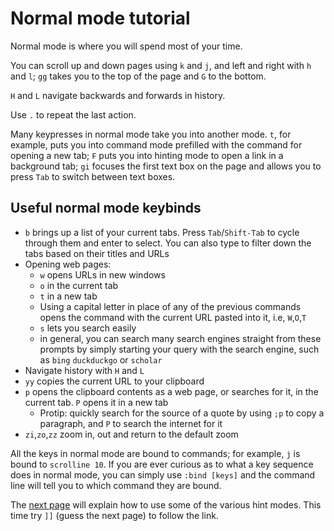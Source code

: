 # Normal mode tutorial

Normal mode is where you will spend most of your time.

You can scroll up and down pages using `k` and `j`, and left and right with `h` and `l`; `gg` takes you to the top of the page and `G` to the bottom.

`H` and `L` navigate backwards and forwards in history.

Use `.` to repeat the last action.

Many keypresses in normal mode take you into another mode. `t`, for example, puts you into command mode prefilled with the command for opening a new tab; `F` puts you into hinting mode to open a link in a background tab; `gi` focuses the first text box on the page and allows you to press `Tab` to switch between text boxes.

## Useful normal mode keybinds

*   `b` brings up a list of your current tabs. Press `Tab`/`Shift-Tab` to cycle through them and enter to select. You can also type to filter down the tabs based on their titles and URLs
*   Opening web pages:
    *   `w` opens URLs in new windows
    *   `o` in the current tab
    *   `t` in a new tab
    *   Using a capital letter in place of any of the previous commands opens the command with the current URL pasted into it, i.e, `W`,`O`,`T`
    *   `s` lets you search easily
    *   in general, you can search many search engines straight from these prompts by simply starting your query with the search engine, such as `bing` `duckduckgo` or `scholar`
*   Navigate history with `H` and `L`
*   `yy` copies the current URL to your clipboard
*   `p` opens the clipboard contents as a web page, or searches for it, in the current tab. `P` opens it in a new tab
    *   Protip: quickly search for the source of a quote by using `;p` to copy a paragraph, and `P` to search the internet for it
*   `zi`,`zo`,`zz` zoom in, out and return to the default zoom

All the keys in normal mode are bound to commands; for example, `j` is bound to `scrolline 10`. If you are ever curious as to what a key sequence does in normal mode, you can simply use `:bind [keys]` and the command line will tell you to which command they are bound.

The [next page](./hint_mode.html) will explain how to use some of the various hint modes. This time try `]]` (guess the next page) to follow the link.
